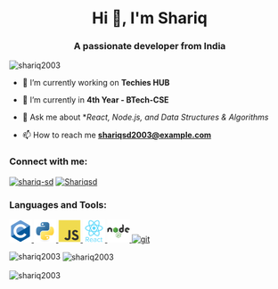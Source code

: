 <!---
- 👋 Hi, I’m Shariq.
- 👀 I’m interested in Software development.
- 🌱 I’m currently learning Software Development 
- 💞️ I’m looking to collaborate on ...
- 📫 How to reach me ...

ItsShariq/ItsShariq is a ✨ special ✨ repository because its `README.md` (this file) appears on your GitHub profile.
You can click the Preview link to take a look at your changes.
--->

<h1 align="center">Hi 👋, I'm Shariq</h1>
<h3 align="center">A passionate developer from India</h3>

<p align="left"> <img src="https://komarev.com/ghpvc/?username=shariq2003&label=Profile%20views&color=0e75b6&style=flat" alt="shariq2003" /> </p>

- 🔭 I’m currently working on **Techies HUB**

- 🌱 I’m currently in **4th Year - BTech-CSE**

- 💬 Ask me about **React, Node.js, and Data Structures & Algorithms*

- 📫 How to reach me **shariqsd2003@example.com**

<h3 align="left">Connect with me:</h3>
<p align="left">
<a href="https://linkedin.com/in/shariq-sd" target="blank"><img align="center" src="https://cdn.jsdelivr.net/npm/simple-icons@3.0.1/icons/linkedin.svg" alt="shariq-sd" height="30" width="40" /></a>
<a href="https://leetcode.com/u/Shariqsd" target="blank"><img align="center" src="https://cdn.jsdelivr.net/npm/simple-icons@3.0.1/icons/leetcode.svg" alt="Shariqsd" height="30" width="40" /></a>
</p>

<h3 align="left">Languages and Tools:</h3>
<p align="left"> 
  <a href="https://www.cprogramming.com/" target="_blank"> <img src="https://raw.githubusercontent.com/devicons/devicon/master/icons/c/c-original.svg" alt="c" width="40" height="40"/> </a> 
  <a href="https://www.python.org" target="_blank"> <img src="https://raw.githubusercontent.com/devicons/devicon/master/icons/python/python-original.svg" alt="python" width="40" height="40"/> </a> 
  <a href="https://developer.mozilla.org/en-US/docs/Web/JavaScript" target="_blank"> <img src="https://raw.githubusercontent.com/devicons/devicon/master/icons/javascript/javascript-original.svg" alt="javascript" width="40" height="40"/> </a> 
  <a href="https://reactjs.org/" target="_blank"> <img src="https://raw.githubusercontent.com/devicons/devicon/master/icons/react/react-original-wordmark.svg" alt="react" width="40" height="40"/> </a> 
  <a href="https://nodejs.org" target="_blank"> <img src="https://raw.githubusercontent.com/devicons/devicon/master/icons/nodejs/nodejs-original-wordmark.svg" alt="nodejs" width="40" height="40"/> </a> 
  <a href="https://git-scm.com/" target="_blank"> <img src="https://www.vectorlogo.zone/logos/git-scm/git-scm-icon.svg" alt="git" width="40" height="40"/> </a> 
</p>

<p><img align="left" src="https://github-readme-stats.vercel.app/api/top-langs?username=shariq2003&show_icons=true&locale=en&layout=compact" alt="shariq2003" /></p>

<p>&nbsp;<img align="center" src="https://github-readme-stats.vercel.app/api?username=shariq2003&show_icons=true&locale=en" alt="shariq2003" /></p>

<p><img align="center" src="https://github-readme-streak-stats.herokuapp.com/?user=shariq2003&" alt="shariq2003" /></p>
